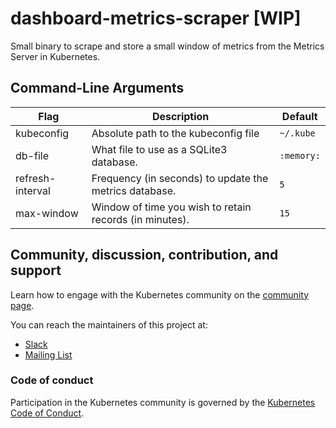 # dashboard-metrics-scraper [WIP]

Small binary to scrape and store a small window of metrics from the Metrics Server in Kubernetes.

## Command-Line Arguments
| Flag  | Description  | Default  |
|---|---|---|
| kubeconfig  | Absolute path to the kubeconfig file  | `~/.kube`  |
| db-file  | What file to use as a SQLite3 database.  |  `:memory:` |
| refresh-interval | Frequency (in seconds) to update the metrics database.  | `5` |
| max-window | Window of time you wish to retain records (in minutes). | `15` |

## Community, discussion, contribution, and support

Learn how to engage with the Kubernetes community on the [community page](http://kubernetes.io/community/).

You can reach the maintainers of this project at:

- [Slack](http://slack.k8s.io/)
- [Mailing List](https://groups.google.com/forum/#!forum/kubernetes-dev)

### Code of conduct

Participation in the Kubernetes community is governed by the [Kubernetes Code of Conduct](code-of-conduct.md).

[owners]: https://git.k8s.io/community/contributors/guide/owners.md
[Creative Commons 4.0]: https://git.k8s.io/website/LICENSE
